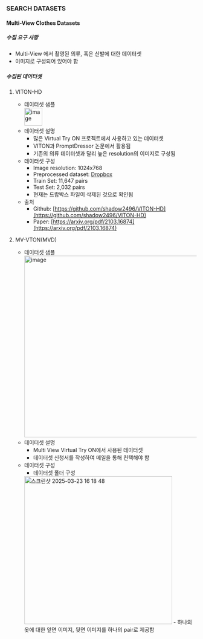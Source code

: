 ### SEARCH DATASETS  

#### Multi-View Clothes Datasets  
##### 수집 요구 사항  
- Multi-View 에서 촬영된 의류, 혹은 신발에 대한 데이터셋  
- 이미지로 구성되어 있어야 함

##### 수집된 데이터셋  
1. VITON-HD
   - 데이터셋 샘플  
     <img width="47" alt="image" src="https://github.com/user-attachments/assets/32aca383-b60a-410d-89a1-73d59ede409d" />
   - 데이터셋 설명
     - 많은 Virtual Try ON 프로젝트에서 사용하고 있는 데이터셋
     - VITON과 PromptDressor 논문에서 활용됨
     - 기존의 의류 데이터셋과 달리 높은 resolution의 이미지로 구성됨
   - 데이터셋 구성
     - Image resolution: 1024x768
     - Preprocessed dataset: [Dropbox](https://www.dropbox.com/s/10bfat0kg4si1bu/zalando-hd-resized.zip?dl=0)
     - Train Set: 11,647 pairs
     - Test Set: 2,032 pairs
     - 현재는 드랍박스 파일이 삭제된 것으로 확인됨
   - 출처
     - Github: [https://github.com/shadow2496/VITON-HD](https://github.com/shadow2496/VITON-HD)
     - Paper: [https://arxiv.org/pdf/2103.16874](https://arxiv.org/pdf/2103.16874)
  
2. MV-VTON(MVD)
   - 데이터셋 샘플  
     <img width="480" alt="image" src="https://github.com/user-attachments/assets/762e2ade-9053-4e34-a918-715e7da1b23b" />
   - 데이터셋 설명
     - Multi View Virtual Try ON에서 사용된 데이터셋
     - 데이터셋 신청서를 작성하여 메일을 통해 컨택해야 함
   - 데이터셋 구성  
     - 데이터셋 폴더 구성  
   	 <img width="391" alt="스크린샷 2025-03-23 16 18 48" src="https://github.com/user-attachments/assets/c7355fba-0ef0-432c-8a36-27af3bfb40ae" />
     - 하나의 옷에 대한 앞면 이미지, 뒷면 이미지를 하나의 pair로 제공함
